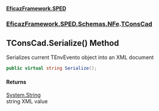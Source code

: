 #### [EficazFramework.SPED](EficazFrameworkSPED.md 'EficazFramework SPED')
### [EficazFramework.SPED.Schemas.NFe](EficazFramework.SPED.Schemas.NFe.md 'EficazFramework.SPED.Schemas.NFe').[TConsCad](EficazFramework.SPED.Schemas.NFe/TConsCad.md 'EficazFramework.SPED.Schemas.NFe.TConsCad')

## TConsCad.Serialize() Method

Serializes current TEnvEvento object into an XML document

```csharp
public virtual string Serialize();
```

#### Returns
[System.String](https://docs.microsoft.com/en-us/dotnet/api/System.String 'System.String')  
string XML value